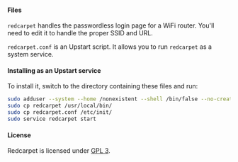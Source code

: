 #### Files
`redcarpet` handles the passwordless login page for a WiFi router. You'll need to edit it to handle the proper SSID and URL.

`redcarpet.conf` is an Upstart script. It allows you to run `redcarpet` as a system service.

#### Installing as an Upstart service
To install it, switch to the directory containing these files and run:

```sh
sudo adduser --system --home /nonexistent --shell /bin/false --no-create-home --disabled-password --disabled-login redcarpet
sudo cp redcarpet /usr/local/bin/
sudo cp redcarpet.conf /etc/init/
sudo service redcarpet start
```
#### License
Redcarpet is licensed under <a href="http://www.gnu.org/licenses/gpl.html">GPL 3</a>.